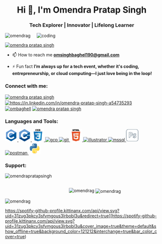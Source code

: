 <h1 align="center">Hi 👋, I'm Omendra Pratap Singh</h1>
<h3 align="center">Tech Explorer | Innovator | Lifelong Learner</h3>
<img align="right" alt ="coding" width="400" src ="https://user-images.githubusercontent.com/55389276/140866485-8fb1c876-9a8f-4d6a-98dc-08c4981eaf70.gif"
<p align="left"> <img src="https://komarev.com/ghpvc/?username=omendrag&label=Profile%20views&color=0e75b6&style=flat" alt="omendrag" /> </p>

<p align="left"> <a href="https://twitter.com/omendra pratap singh" target="blank"><img src="https://img.shields.io/twitter/follow/omendra pratap singh?logo=twitter&style=for-the-badge" alt="omendra pratap singh" /></a> </p>

- 📫 How to reach me **omsinghbaghel190@gmail.com**

- ⚡ Fun fact **I’m always up for a tech event, whether it's coding, entrepreneurship, or cloud computing—I just love being in the loop!**

<h3 align="left">Connect with me:</h3>
<p align="left">
<a href="https://twitter.com/omendra pratap singh" target="blank"><img align="center" src="https://raw.githubusercontent.com/rahuldkjain/github-profile-readme-generator/master/src/images/icons/Social/twitter.svg" alt="omendra pratap singh" height="30" width="40" /></a>
<a href="https://linkedin.com/in/https://in.linkedin.com/in/omendra-pratap-singh-a54735293" target="blank"><img align="center" src="https://raw.githubusercontent.com/rahuldkjain/github-profile-readme-generator/master/src/images/icons/Social/linked-in-alt.svg" alt="https://in.linkedin.com/in/omendra-pratap-singh-a54735293" height="30" width="40" /></a>
<a href="https://instagram.com/ombaghell" target="blank"><img align="center" src="https://raw.githubusercontent.com/rahuldkjain/github-profile-readme-generator/master/src/images/icons/Social/instagram.svg" alt="ombaghell" height="30" width="40" /></a>
<a href="https://auth.geeksforgeeks.org/user/omendra pratap singh" target="blank"><img align="center" src="https://raw.githubusercontent.com/rahuldkjain/github-profile-readme-generator/master/src/images/icons/Social/geeks-for-geeks.svg" alt="omendra pratap singh" height="30" width="40" /></a>
</p>

<h3 align="left">Languages and Tools:</h3>
<p align="left"> <a href="https://www.cprogramming.com/" target="_blank" rel="noreferrer"> <img src="https://raw.githubusercontent.com/devicons/devicon/master/icons/c/c-original.svg" alt="c" width="40" height="40"/> </a> <a href="https://www.w3schools.com/cpp/" target="_blank" rel="noreferrer"> <img src="https://raw.githubusercontent.com/devicons/devicon/master/icons/cplusplus/cplusplus-original.svg" alt="cplusplus" width="40" height="40"/> </a> <a href="https://www.w3schools.com/css/" target="_blank" rel="noreferrer"> <img src="https://raw.githubusercontent.com/devicons/devicon/master/icons/css3/css3-original-wordmark.svg" alt="css3" width="40" height="40"/> </a> <a href="https://cloud.google.com" target="_blank" rel="noreferrer"> <img src="https://www.vectorlogo.zone/logos/google_cloud/google_cloud-icon.svg" alt="gcp" width="40" height="40"/> </a> <a href="https://git-scm.com/" target="_blank" rel="noreferrer"> <img src="https://www.vectorlogo.zone/logos/git-scm/git-scm-icon.svg" alt="git" width="40" height="40"/> </a> <a href="https://www.w3.org/html/" target="_blank" rel="noreferrer"> <img src="https://raw.githubusercontent.com/devicons/devicon/master/icons/html5/html5-original-wordmark.svg" alt="html5" width="40" height="40"/> </a> <a href="https://www.adobe.com/in/products/illustrator.html" target="_blank" rel="noreferrer"> <img src="https://www.vectorlogo.zone/logos/adobe_illustrator/adobe_illustrator-icon.svg" alt="illustrator" width="40" height="40"/> </a> <a href="https://www.microsoft.com/en-us/sql-server" target="_blank" rel="noreferrer"> <img src="https://www.svgrepo.com/show/303229/microsoft-sql-server-logo.svg" alt="mssql" width="40" height="40"/> </a> <a href="https://www.photoshop.com/en" target="_blank" rel="noreferrer"> <img src="https://raw.githubusercontent.com/devicons/devicon/master/icons/photoshop/photoshop-line.svg" alt="photoshop" width="40" height="40"/> </a> <a href="https://postman.com" target="_blank" rel="noreferrer"> <img src="https://www.vectorlogo.zone/logos/getpostman/getpostman-icon.svg" alt="postman" width="40" height="40"/> </a> <a href="https://www.python.org" target="_blank" rel="noreferrer"> <img src="https://raw.githubusercontent.com/devicons/devicon/master/icons/python/python-original.svg" alt="python" width="40" height="40"/> </a> </p>

<h3 align="left">Support:</h3>
<p><a href="https://ko-fi.com/omendrapratapsingh"> <img align="left" src="https://cdn.ko-fi.com/cdn/kofi3.png?v=3" height="50" width="210" alt="omendrapratapsingh" /></a></p><br><br>

<p><img align="left" src="https://github-readme-stats.vercel.app/api/top-langs?username=omendrag&show_icons=true&locale=en&layout=compact" alt="omendrag" /></p>

<p>&nbsp;<img align="center" src="https://github-readme-stats.vercel.app/api?username=omendrag&show_icons=true&locale=en" alt="omendrag" /></p>

<p><img align="center" src="https://github-readme-streak-stats.herokuapp.com/?user=omendrag&" alt="omendrag" /></p
                                                                                                                 
https://spotify-github-profile.kittinanx.com/api/view.svg?uid=31zug3pkcy3sfvmgous3lrbobl3u&redirect=true][https://spotify-github-profile.kittinanx.com/api/view.svg?uid=31zug3pkcy3sfvmgous3lrbobl3u&cover_image=true&theme=default&show_offline=true&background_color=121212&interchange=true&bar_color_cover=true)                                                                                                  
